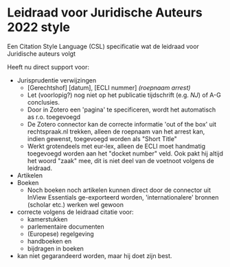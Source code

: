 # Leidraad voor Juridische Auteurs 2022 style

 Een Citation Style Language (CSL) specificatie wat de leidraad voor Juridische auteurs volgt

Heeft nu direct support voor:

* Jurisprudentie verwijzingen
  * [Gerechtshof] [datum], [ECLI nummer] *(roepnaam arrest)*
  * Let (voorlopig?) nog niet op het publicatie tijdschrift (e.g. *NJ*) of A-G conclusies.
  * Door in Zotero een 'pagina' te specificeren, wordt het automatisch as r.o. toegevoegd
  * De Zotero connector kan de correcte informatie 'out of the box' uit rechtspraak.nl trekken, alleen de roepnaam van het arrest kan, indien gewenst, toegevoegd worden als "Short Title"
  * Werkt grotendeels met eur-lex, alleen de ECLI moet handmatig toegevoegd worden aan het "docket number" veld. Ook pakt hij altijd het woord "zaak" mee, dit is niet deel van de voetnoot volgens de leidraad.
* Artikelen
* Boeken
  * Noch boeken noch artikelen kunnen direct door de connector uit InView Essentials ge-exporteerd worden, 'internationalere' bronnen (scholar etc.) werken wel gewoon
* correcte volgens de leidraad citatie voor:
  * kamerstukken
  * parlementaire documenten
  * (Europese) regelgeving
  * handboeken en
  * bijdragen in boeken
* kan niet gegarandeerd worden, maar hij doet zijn best.
